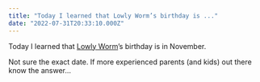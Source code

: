 ```yaml
---
title: "Today I learned that Lowly Worm’s birthday is ..."
date: "2022-07-31T20:33:10.000Z"
---
```


Today I learned that [Lowly Worm](https://en.wikipedia.org/wiki/Lowly_Worm)’s birthday is in November.

Not sure the exact date. If more experienced parents (and kids) out there know the answer…
